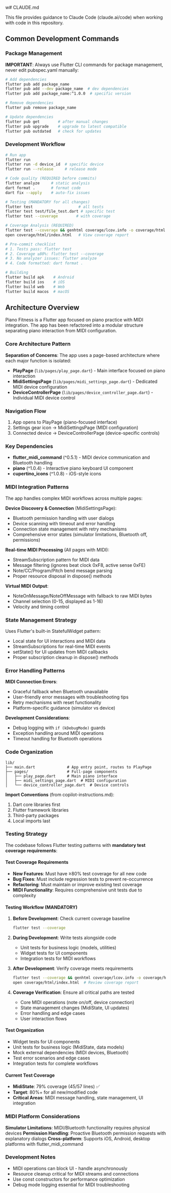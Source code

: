 w# CLAUDE.md

This file provides guidance to Claude Code (claude.ai/code) when working with code in this repository.

## Common Development Commands

### Package Management
**IMPORTANT**: Always use Flutter CLI commands for package management, never edit pubspec.yaml manually:

```bash
# Add dependencies
flutter pub add package_name
flutter pub add --dev package_name  # dev dependencies
flutter pub add package_name:^1.0.0  # specific version

# Remove dependencies  
flutter pub remove package_name

# Update dependencies
flutter pub get        # after manual changes
flutter pub upgrade    # upgrade to latest compatible
flutter pub outdated   # check for updates
```

### Development Workflow
```bash
# Run app
flutter run
flutter run -d device_id  # specific device
flutter run --release     # release mode

# Code quality (REQUIRED before commits)
flutter analyze     # static analysis
dart format .       # format code
dart fix --apply    # auto-fix issues

# Testing (MANDATORY for all changes)
flutter test                    # all tests
flutter test test/file_test.dart # specific test
flutter test --coverage        # with coverage

# Coverage Analysis (REQUIRED)
flutter test --coverage && genhtml coverage/lcov.info -o coverage/html
open coverage/html/index.html   # View coverage report

# Pre-commit checklist
# 1. Tests pass: flutter test
# 2. Coverage ≥80%: flutter test --coverage  
# 3. No analyzer issues: flutter analyze
# 4. Code formatted: dart format .

# Building
flutter build apk    # Android
flutter build ios    # iOS  
flutter build web    # Web
flutter build macos  # macOS
```

## Architecture Overview

Piano Fitness is a Flutter app focused on piano practice with MIDI integration. The app has been refactored into a modular structure separating piano interaction from MIDI configuration.

### Core Architecture Pattern

**Separation of Concerns**: The app uses a page-based architecture where each major function is isolated:

- **PlayPage** (`lib/pages/play_page.dart`) - Main interface focused on piano interaction
- **MidiSettingsPage** (`lib/pages/midi_settings_page.dart`) - Dedicated MIDI device configuration  
- **DeviceControllerPage** (`lib/pages/device_controller_page.dart`) - Individual MIDI device control

### Navigation Flow
1. App opens to PlayPage (piano-focused interface)
2. Settings gear icon → MidiSettingsPage (MIDI configuration)
3. Connected device → DeviceControllerPage (device-specific controls)

### Key Dependencies
- **flutter_midi_command** (^0.5.1) - MIDI device communication and Bluetooth handling
- **piano** (^1.0.4) - Interactive piano keyboard UI component
- **cupertino_icons** (^1.0.8) - iOS-style icons

### MIDI Integration Patterns

The app handles complex MIDI workflows across multiple pages:

**Device Discovery & Connection** (MidiSettingsPage):
- Bluetooth permission handling with user dialogs
- Device scanning with timeout and error handling  
- Connection state management with retry mechanisms
- Comprehensive error states (simulator limitations, Bluetooth off, permissions)

**Real-time MIDI Processing** (All pages with MIDI):
- StreamSubscription pattern for MIDI data
- Message filtering (ignores beat clock 0xF8, active sense 0xFE)
- Note/CC/Program/Pitch bend message parsing
- Proper resource disposal in dispose() methods

**Virtual MIDI Output**:
- NoteOnMessage/NoteOffMessage with fallback to raw MIDI bytes
- Channel selection (0-15, displayed as 1-16)
- Velocity and timing control

### State Management Strategy

Uses Flutter's built-in StatefulWidget pattern:
- Local state for UI interactions and MIDI data
- StreamSubscriptions for real-time MIDI events
- setState() for UI updates from MIDI callbacks
- Proper subscription cleanup in dispose() methods

### Error Handling Patterns

**MIDI Connection Errors**:
- Graceful fallback when Bluetooth unavailable
- User-friendly error messages with troubleshooting tips  
- Retry mechanisms with reset functionality
- Platform-specific guidance (simulator vs device)

**Development Considerations**:
- Debug logging with `if (kDebugMode)` guards
- Exception handling around MIDI operations
- Timeout handling for Bluetooth operations

### Code Organization

```
lib/
├── main.dart              # App entry point, routes to PlayPage
├── pages/                 # Full-page components
│   ├── play_page.dart     # Main piano interface
│   ├── midi_settings_page.dart  # MIDI configuration
│   └── device_controller_page.dart  # Device controls
```

**Import Conventions** (from copilot-instructions.md):
1. Dart core libraries first
2. Flutter framework libraries  
3. Third-party packages
4. Local imports last

### Testing Strategy

The codebase follows Flutter testing patterns with **mandatory test coverage requirements**:

#### **Test Coverage Requirements**
- **New Features**: Must have ≥80% test coverage for all new code
- **Bug Fixes**: Must include regression tests to prevent re-occurrence  
- **Refactoring**: Must maintain or improve existing test coverage
- **MIDI Functionality**: Requires comprehensive unit tests due to complexity

#### **Testing Workflow** (MANDATORY)
1. **Before Development**: Check current coverage baseline
   ```bash
   flutter test --coverage
   ```

2. **During Development**: Write tests alongside code
   - Unit tests for business logic (models, utilities)
   - Widget tests for UI components  
   - Integration tests for MIDI workflows

3. **After Development**: Verify coverage meets requirements
   ```bash
   flutter test --coverage && genhtml coverage/lcov.info -o coverage/html
   open coverage/html/index.html  # Review coverage report
   ```

4. **Coverage Verification**: Ensure all critical paths are tested
   - Core MIDI operations (note on/off, device connection)
   - State management changes (MidiState, UI updates)
   - Error handling and edge cases
   - User interaction flows

#### **Test Organization**
- Widget tests for UI components
- Unit tests for business logic (MidiState, data models)
- Mock external dependencies (MIDI devices, Bluetooth)
- Test error scenarios and edge cases
- Integration tests for complete workflows

#### **Current Test Coverage**
- **MidiState**: 79% coverage (45/57 lines) ✅
- **Target**: 80%+ for all new/modified code
- **Critical Areas**: MIDI message handling, state management, UI integration

### MIDI Platform Considerations

**Simulator Limitations**: MIDI/Bluetooth functionality requires physical devices
**Permission Handling**: Proactive Bluetooth permission requests with explanatory dialogs
**Cross-platform**: Supports iOS, Android, desktop platforms with flutter_midi_command

### Development Notes

- MIDI operations can block UI - handle asynchronously
- Resource cleanup critical for MIDI streams and connections
- Use const constructors for performance optimization
- Debug mode logging essential for MIDI troubleshooting